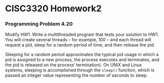 # CISC3320 Homework2
### Programming Problem 4.20
Modify HW1. Write a multithreaded program that tests your solution to HW1. You will create several threads – for example, 100 – and each thread will request a pid, sleep for a random period of time, and then release the pid. 

Sleeping for a random period approximates the typical pid usage in which a pid is assigned to a new process, the process executes and terminates, and the pid is released on the process’ termination). 
On UNIX and Linux systems, sleeping is accomplished through the ```sleep()``` function, which is passed an integer value representing the number of seconds to sleep. 

